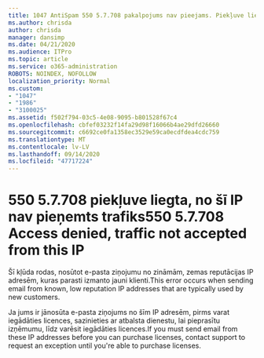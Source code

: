 ```yaml
---
title: 1047 AntiSpam 550 5.7.708 pakalpojums nav pieejams. Piekļuve liegta, no šī IP nepieņemta satiksme
ms.author: chrisda
author: chrisda
manager: dansimp
ms.date: 04/21/2020
ms.audience: ITPro
ms.topic: article
ms.service: o365-administration
ROBOTS: NOINDEX, NOFOLLOW
localization_priority: Normal
ms.custom:
- "1047"
- "1986"
- "3100025"
ms.assetid: f502f794-03c5-4e08-9095-b801528f67c4
ms.openlocfilehash: cbfef03232f14fa29d98f16066b4ae29dfd26660
ms.sourcegitcommit: c6692ce0fa1358ec3529e59ca0ecdfdea4cdc759
ms.translationtype: MT
ms.contentlocale: lv-LV
ms.lasthandoff: 09/14/2020
ms.locfileid: "47717224"
---
```

# <a name="550-57708-access-denied-traffic-not-accepted-from-this-ip"></a><span data-ttu-id="8afbb-103">550 5.7.708 piekļuve liegta, no šī IP nav pieņemts trafiks</span><span class="sxs-lookup"><span data-stu-id="8afbb-103">550 5.7.708 Access denied, traffic not accepted from this IP</span></span>

<span data-ttu-id="8afbb-104">Šī kļūda rodas, nosūtot e-pasta ziņojumu no zināmām, zemas reputācijas IP adresēm, kuras parasti izmanto jauni klienti.</span><span class="sxs-lookup"><span data-stu-id="8afbb-104">This error occurs when sending email from known, low reputation IP addresses that are typically used by new customers.</span></span>

<span data-ttu-id="8afbb-105">Ja jums ir jānosūta e-pasta ziņojums no šīm IP adresēm, pirms varat iegādāties licences, sazinieties ar atbalsta dienestu, lai pieprasītu izņēmumu, līdz varēsit iegādāties licences.</span><span class="sxs-lookup"><span data-stu-id="8afbb-105">If you must send email from these IP addresses before you can purchase licenses, contact support to request an exception until you're able to purchase licenses.</span></span>

